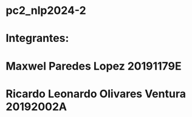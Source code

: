﻿# pc2_nlp2024-2

# Integrantes:

# Maxwel Paredes Lopez 20191179E
 
# Ricardo Leonardo Olivares Ventura 20192002A

